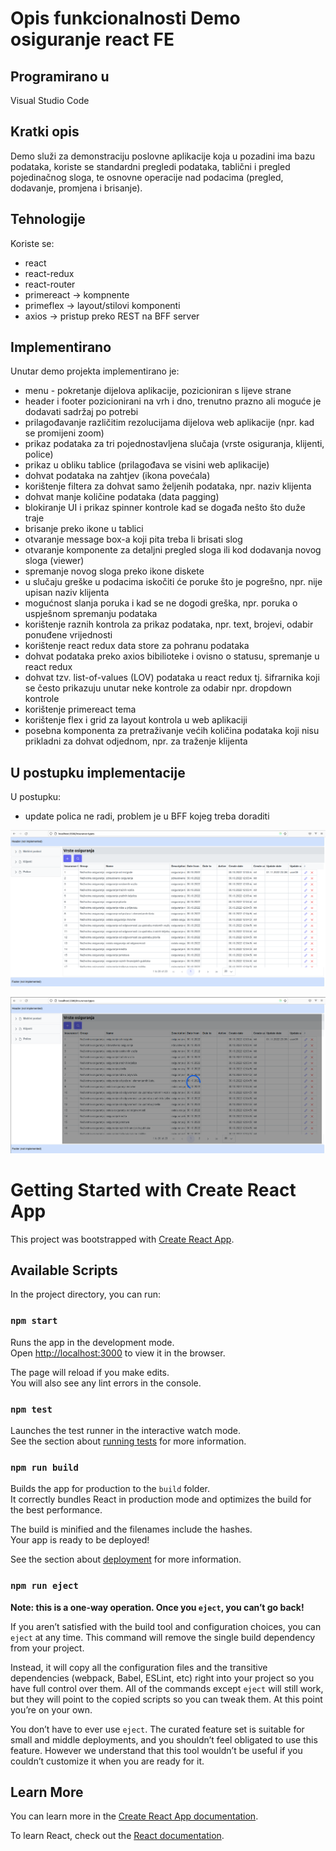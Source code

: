 # Opis funkcionalnosti Demo osiguranje react FE 

## Programirano u 

Visual Studio Code

## Kratki opis

Demo služi za demonstraciju poslovne aplikacije koja u pozadini ima bazu podataka, koriste se standardni pregledi podataka, tablični i pregled pojedinačnog sloga, te osnovne operacije nad podacima (pregled, dodavanje, promjena i brisanje).

## Tehnologije

Koriste se:
- react
- react-redux  
- react-router 
- primereact   -> kompnente
- primeflex    -> layout/stilovi komponenti
- axios        -> pristup preko REST na BFF server

## Implementirano

Unutar demo projekta implementirano je:
- menu - pokretanje dijelova aplikacije, pozicioniran s lijeve strane
- header i footer pozicionirani na vrh i dno, trenutno prazno ali moguće je dodavati sadržaj po potrebi
- prilagođavanje različitim rezolucijama dijelova web aplikacije (npr. kad se promijeni zoom)
- prikaz podataka za tri pojednostavljena slučaja (vrste osiguranja, klijenti, police)
- prikaz u obliku tablice (prilagođava se visini web aplikacije)
- dohvat podataka na zahtjev (ikona povećala)
- korištenje filtera za dohvat samo željenih podataka, npr. naziv klijenta
- dohvat manje količine podataka (data pagging)
- blokiranje UI i prikaz spinner kontrole kad se događa nešto što duže traje
- brisanje preko ikone u tablici 
- otvaranje message box-a koji pita treba li brisati slog
- otvaranje komponente za detaljni pregled sloga ili kod dodavanja novog sloga (viewer)
- spremanje novog sloga preko ikone diskete
- u slučaju greške u podacima iskočiti će poruke što je pogrešno, npr. nije upisan naziv klijenta
- mogućnost slanja poruka i kad se ne dogodi greška, npr. poruka o uspješnom spremanju podataka
- korištenje raznih kontrola za prikaz podataka, npr. text, brojevi, odabir ponuđene vrijednosti
- korištenje react redux data store za pohranu podataka
- dohvat podataka preko axios bibilioteke i ovisno o statusu, spremanje u react redux
- dohvat tzv. list-of-values (LOV) podataka u react redux tj. šifrarnika koji se često prikazuju unutar neke kontrole za odabir npr. dropdown kontrole
- korištenje primereact tema
- korištenje flex i grid za layout kontrola u web aplikaciji
- posebna komponenta za pretraživanje većih količina podataka koji nisu prikladni za dohvat odjednom, npr. za traženje klijenta


## U postupku implementacije

U postupku:
- update polica ne radi, problem je u BFF kojeg treba doraditi


![Alt text](/documentation/images/Image001.png?raw=true "Image 001")

![Alt text](/documentation/images/Image002.png?raw=true "Image 001")

# Getting Started with Create React App

This project was bootstrapped with [Create React App](https://github.com/facebook/create-react-app).

## Available Scripts

In the project directory, you can run:

### `npm start`

Runs the app in the development mode.\
Open [http://localhost:3000](http://localhost:3000) to view it in the browser.

The page will reload if you make edits.\
You will also see any lint errors in the console.

### `npm test`

Launches the test runner in the interactive watch mode.\
See the section about [running tests](https://facebook.github.io/create-react-app/docs/running-tests) for more information.

### `npm run build`

Builds the app for production to the `build` folder.\
It correctly bundles React in production mode and optimizes the build for the best performance.

The build is minified and the filenames include the hashes.\
Your app is ready to be deployed!

See the section about [deployment](https://facebook.github.io/create-react-app/docs/deployment) for more information.

### `npm run eject`

**Note: this is a one-way operation. Once you `eject`, you can’t go back!**

If you aren’t satisfied with the build tool and configuration choices, you can `eject` at any time. This command will remove the single build dependency from your project.

Instead, it will copy all the configuration files and the transitive dependencies (webpack, Babel, ESLint, etc) right into your project so you have full control over them. All of the commands except `eject` will still work, but they will point to the copied scripts so you can tweak them. At this point you’re on your own.

You don’t have to ever use `eject`. The curated feature set is suitable for small and middle deployments, and you shouldn’t feel obligated to use this feature. However we understand that this tool wouldn’t be useful if you couldn’t customize it when you are ready for it.

## Learn More

You can learn more in the [Create React App documentation](https://facebook.github.io/create-react-app/docs/getting-started).

To learn React, check out the [React documentation](https://reactjs.org/).
